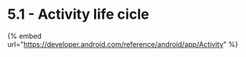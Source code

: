 # 5.1 - Activity life cicle



{% embed url="https://developer.android.com/reference/android/app/Activity" %}




